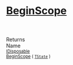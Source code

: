 # [BeginScope](./SimpleConsoleLogger-100664041.md)


<br><br>
Returns<img width=542/>Name
<br>
<sub>[IDisposable](https://docs.microsoft.com/en-us/dotnet/api/System.IDisposable)</sub><img width=500/><sub>[BeginScope](./SimpleConsoleLogger-100664041.md) ( [`TState`](./SimpleConsoleLogger-100664041.md) )</sub><br>


